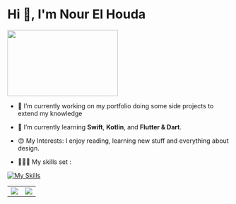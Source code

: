 <h1 align="left">Hi  👋, I'm Nour El Houda </h1>

<img src="https://i.giphy.com/media/v1.Y2lkPTc5MGI3NjExeGZwcjMzcWI2dHQyZDhsZDRoN2hjeHRuNnZzMzM0N3c4ZGk3Nmg3NCZlcD12MV9pbnRlcm5hbF9naWZfYnlfaWQmY3Q9Zw/ysK1iPnCLh8FnslBp4/giphy.gif" width="250" height="150" />



- 🤍 I’m currently working on my portfolio doing some side projects to extend my knowledge 

- 🌱 I’m currently learning **Swift**, **Kotlin**, and **Flutter & Dart**.

- 😊 My Interests: I enjoy reading, learning new stuff and everything about design.

- 👩🏻‍💻 My skills set : 

[![My Skills](https://skillicons.dev/icons?i=kotlin,swift,androidstudio,flutter,dart,python,firebase,postman,postgresql,figma,gradle,git,github&theme=light)](https://skillicons.dev)

<table>
    <tr>
        <td colspan="2" rowspan="2">
            <a href = "https://git.io/streak-stats">
        <img src="https://streak-stats.demolab.com/?user=NourelhoudaAkbi&theme=blueberry_duo">
            </a>
        </a>
        </td>
        <td colspan="2" rowspan="2">
        <img src="https://github-readme-stats.vercel.app/api?username=NourelhoudaAkbi&theme=github_dark&show_icons=true">
        </a>
        </td>
    </tr>
</table>
